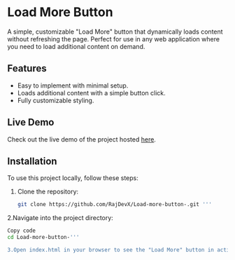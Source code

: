 # Load More Button

A simple, customizable "Load More" button that dynamically loads content without refreshing the page. Perfect for use in any web application where you need to load additional content on demand.

## Features
- Easy to implement with minimal setup.
- Loads additional content with a simple button click.
- Fully customizable styling.

## Live Demo
Check out the live demo of the project hosted [here](https://rajdevx.github.io/Load-more-button-/).

## Installation

To use this project locally, follow these steps:

1. Clone the repository:

   ```bash
   git clone https://github.com/RajDevX/Load-more-button-.git '''
2.Navigate into the project directory:

```bash
Copy code
cd Load-more-button-'''

3.Open index.html in your browser to see the "Load More" button in action.
